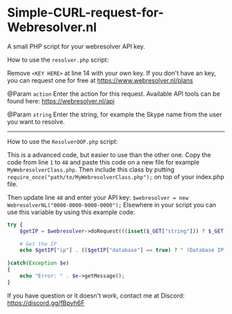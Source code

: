 # Simple-CURL-request-for-Webresolver.nl
A small PHP script for your webresolver API key.


How to use the `resolver.php` script:

Remove `<KEY HERE>` at line 14 with your own key. If you don't have an key, you can request one for free at https://www.webresolver.nl/plans

@Param `action`
Enter the action for this request. Available API tools can be found here: https://webresolver.nl/api

@Param `string`
Enter the string, for example the Skype name from the user you want to resolve.

-------------


How to use the `ResolverOOP.php` script:

This is a advanced code, but easier to use than the other one. Copy the code from line `1` to `48` and paste this code on a new file for example `MyWebresolverClass.php`. Then include this class by putting `require_once("path/to/MyWebresolverClass.php");` on top of your index.php file.

Then update line `48` and enter your API key: `$webresolver = new WebresolverNL("0000-0000-0000-0000");`
Elsewhere in your script you can use this variable by using this example code:

```php
try {
    $getIP = $webresolver->doRequest(((isset($_GET["string"])) ? $_GET["string"] : "echo123"), "resolve");
    
    # Get the IP
    echo $getIP["ip"] . (($getIP["database"] == true) ? " (Database IP)" : (($getIP["cached"] == true) ? " (Cached)" : " (Realtime)"));
    
}catch(Exception $e)
{
    echo "Error: " . $e->getMessage();
}
```

If you have question or it doesn't work, contact me at Discord: https://discord.gg/fBpyh6F
